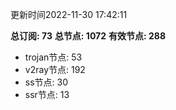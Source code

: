 更新时间2022-11-30 17:42:11

**总订阅: 73**
**总节点: 1072**
**有效节点: 288**
- trojan节点: 53
- v2ray节点: 192
- ss节点: 30
- ssr节点: 13
